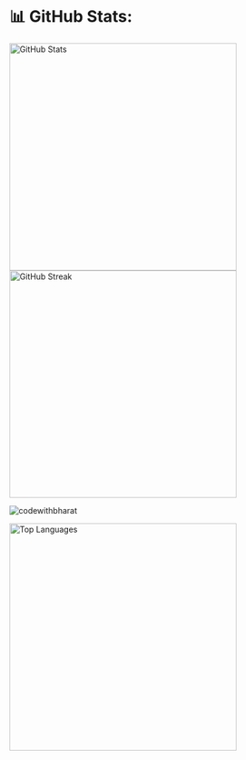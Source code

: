 # 📊 GitHub Stats:
<div>
  <img src="https://github-readme-stats.vercel.app/api?username=amirhpooladi&theme=dark&hide_border=false&include_all_commits=true&count_private=true" alt="GitHub Stats" style="width: 400px; height: auto;" />

  <img src="https://github-readme-streak-stats.herokuapp.com/?user=amirhpooladi&theme=dark&hide_border=false&mode=weekly" alt="GitHub Streak" style="width: 400px; height: auto;" />
  <p align="left"> <img src="https://komarev.com/ghpvc/?username=codewithbharat&label=Profile%20views&color=0e75b6&style=flat" alt="codewithbharat" /> </p>
  <img src="https://github-readme-stats.vercel.app/api/top-langs/?username=amirhpooladi&theme=dark&hide_border=false&include_all_commits=true&count_private=true&layout=compact" alt="Top Languages" style="width: 400px; height: auto;" />
</div>
